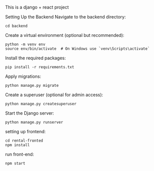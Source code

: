 This is a django + react project


Setting Up the Backend
Navigate to the backend directory:
    
    cd backend
    
Create a virtual environment (optional but recommended):

    python -m venv env
    source env/bin/activate  # On Windows use `venv\Scripts\activate`
    
    
Install the required packages:
    
    pip install -r requirements.txt
    
    
Apply migrations:
    
    python manage.py migrate


Create a superuser (optional for admin access):
    
    python manage.py createsuperuser


Start the Django server:
    
    python manage.py runserver


setting up frontend:

    cd rental-fronted
    npm install

run front-end:

    npm start